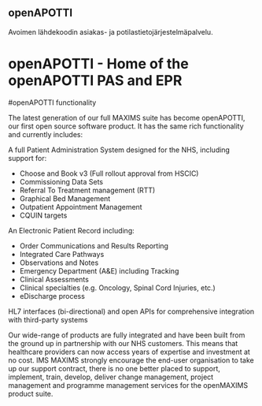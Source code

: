 ## openAPOTTI

Avoimen lähdekoodin asiakas- ja potilastietojärjestelmäpalvelu.

openAPOTTI - Home of the openAPOTTI PAS and EPR 
===============================================

#openAPOTTI functionality

The latest generation of our full MAXIMS suite has become openAPOTTI, our first open source software product. It has the same rich functionality and currently includes:

A full Patient Administration System designed for the NHS, including support for:

*  Choose and Book v3 (Full rollout approval from HSCIC)
*  Commissioning Data Sets
*  Referral To Treatment management (RTT)
*  Graphical Bed Management
*  Outpatient Appointment Management
*  CQUIN targets


An Electronic Patient Record including:

*  Order Communications and Results Reporting
*  Integrated Care Pathways
*  Observations and Notes
*  Emergency Department (A&E) including Tracking
*  Clinical Assessments
*  Clinical specialties (e.g. Oncology, Spinal Cord Injuries, etc.)
*  eDischarge process


HL7 interfaces (bi-directional) and open APIs for comprehensive integration with third-party systems

Our wide-range of products are fully integrated and have been built from the ground up in partnership with our NHS customers. This means that healthcare providers can now access years of expertise and investment at no cost. IMS MAXIMS strongly encourage the end-user organisation to take up our support contract, there is no one better placed to support, implement, train, develop, deliver change management, project management and programme management services for the openMAXIMS product suite.

